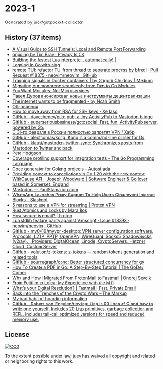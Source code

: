 # 2023-1

Generated by [juev/getpocket-collector](https://github.com/juev/getpocket-collector)

## History (37 items)

- [A Visual Guide to SSH Tunnels: Local and Remote Port Forwarding](https://iximiuz.com/en/posts/ssh-tunnels/)
- [ongoing by Tim Bray · Privacy Is OK](https://www.tbray.org/ongoing/When/202x/2022/12/29/Privacy-is-OK)
- [Building the fastest Lua interpreter.. automatically! |](https://sillycross.github.io/2022/11/22/2022-11-22/)
- [Logging in Go with slog](https://thedevelopercafe.com/articles/logging-in-go-with-slog-a7bb489755c2)
- [remote TUI: refactor TUI from thread to separate process by bfredl · Pull Request #18375 · neovim/neovim · GitHub](https://github.com/neovim/neovim/pull/18375)
- [Trapping signals in Docker containers | by Grigorii Chudnov | Medium](https://medium.com/@gchudnov/trapping-signals-in-docker-containers-7a57fdda7d86)
- [Migrating our monorepo seamlessly from Dep to Go Modules](https://monzo.com/blog/2022/09/29/migrating-our-monorepo-seamlessly-from-dep-to-go-modules/)
- [You Want Modules, Not Microservices](http://blogs.newardassociates.com/blog/2023/you-want-modules-not-microservices.html)
- [Павел Дуров анонсировал новые инструменты децентрализации](https://kod.ru/paviel-durov-anons-decentralization)
- [The internet wants to be fragmented - by Noah Smith](https://www.noahpinion.blog/p/the-internet-wants-to-be-fragmented)
- [Обновления](https://grishaev.me/no-update/)
- [How to move away from RSA for SSH keys - Xe Iaso](https://xeiaso.net/blog/move-away-rsa-ssh/)
- [GitHub - davecheney/pub: pub, a tiny ActivityPub to Mastodon bridge](https://github.com/davecheney/pub)
- [GitHub - superseriousbusiness/gotosocial: Fast, fun, ActivityPub server, powered by Go.](https://github.com/superseriousbusiness/gotosocial)
- [С 31-го февраля в России полностью запретят VPN / Хабр](https://habr.com/ru/companies/amnezia/articles/709108/)
- [GitHub - alecthomas/kong: Kong is a command-line parser for Go](https://github.com/alecthomas/kong)
- [GitHub - klausi/mastodon-twitter-sync: Synchronizes posts from Mastodon to Twitter and back](https://github.com/klausi/mastodon-twitter-sync)
- [Pete Hodgson](https://blog.thepete.net/blog/2019/05/10/6-practices-for-effective-pull-requests/)
- [Coverage profiling support for integration tests - The Go Programming Language](https://go.dev/testing/coverage/)
- [Code generator for Golang projects - Autostrada](https://autostrada.dev)
- [Providing context to cancellations in Go 1.20 with the new context WithCause API - Joseph Woodward | Software Engineer & Go lover based in Somerset, England](https://josephwoodward.co.uk/2023/01/context-cancellation-cause-with-cancel-cause)
- [Mastodon — PaulStamatiou.com](https://paulstamatiou.com/mastodon/)
- [WhatsApp Launches Proxy Support To Help Users Circumvent Internet Blocks - Slashdot](https://yro.slashdot.org/story/23/01/05/168248/whatsapp-launches-proxy-support-to-help-users-circumvent-internet-blocks)
- [5 reasons to use a VPN for streaming | Proton VPN](https://protonvpn.com/blog/reasons-to-use-vpn-for-streaming/)
- [Rust Atomics and Locks by Mara Bos](https://marabos.nl/atomics/)
- [How secure is email? | Proton](https://proton.me/blog/how-secure-is-email)
- [Lua stdlib feature parity against Vimscript · Issue #18393 · neovim/neovim · GitHub](https://github.com/neovim/neovim/issues/18393)
- [GitHub - my0419/myvpn-desktop: VPN server configuration software. Protocols: L2TP, PPTP, OpenVPN, WireGuard, Socks5, ShadowSocks (v2ray). | Providers: DigitalOcean, Linode, CryptoServers, Hetzner Cloud, Custom Server](https://github.com/my0419/myvpn-desktop)
- [GitHub - volution/z-tokens: z-tokens -- random tokens generation and related tools](https://github.com/volution/z-tokens)
- [GitHub - sourcegraph/conc: Better structured concurrency for go](https://github.com/sourcegraph/conc)
- [How To Create a PDF in Go: A Step-By-Step Tutorial | The GoDev Corner](https://medium.com/the-godev-corner/how-to-create-a-pdf-in-go-157355429a94)
- [Why and How I Migrated From ProtonMail to Fastmail | Ondrej Sevcik](https://ondrejsevcik.com/blog/migrating-from-protonmail-to-fastmail)
- [From Fujifilm to Leica: My Experience with the M11](https://arslan.io/2023/01/06/from-fujifilm-to-leica-my-experience-with-the-m11/)
- [What’s your Digital Resolution? | Fastmail | Fast, Private Email](https://www.fastmail.com/blog/digital-resolution-2023/)
- [Back into the Trenches of the Crypto Wars – The Markup](https://themarkup.org/hello-world/2023/01/07/back-into-the-trenches-of-the-crypto-wars)
- [My bad habit of hoarding information](https://andreisurugiu.com/blog/bad-habit)
- [GitHub - Robert-van-Engelen/tinylisp: Lisp in 99 lines of C and how to write one yourself. Includes 20 Lisp primitives, garbage collection and REPL. Includes tail-call optimized versions for speed and reduced memory use.](https://github.com/Robert-van-Engelen/tinylisp)

## License

[![CC0](https://mirrors.creativecommons.org/presskit/buttons/88x31/svg/cc-zero.svg)](https://creativecommons.org/publicdomain/zero/1.0/)

To the extent possible under law, [juev](https://github.com/juev) has waived all copyright and related or neighboring rights to this work.
